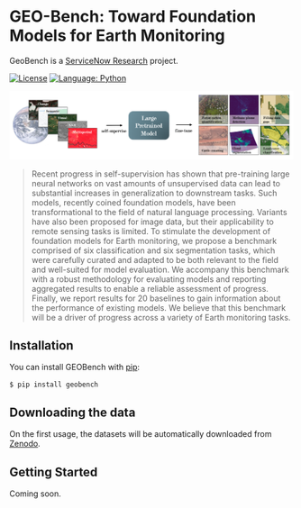 # GEO-Bench: Toward Foundation Models for Earth Monitoring

GeoBench is a [ServiceNow Research](https://www.servicenow.com/research) project. 
 
[![License](https://img.shields.io/badge/License-Apache%202.0-blue.svg)](https://opensource.org/licenses/Apache-2.0)
[![Language: Python](https://img.shields.io/badge/language-Python%203.7%2B-green?logo=python&logoColor=green)](https://www.python.org)

<img src="https://github.com/ServiceNow/geo-bench/raw/main/banner.png" />

> Recent progress in self-supervision has shown that pre-training large neural networks on vast amounts of unsupervised data can lead to substantial increases in generalization to downstream tasks. Such models, recently coined foundation models, have been transformational to the field of natural language processing. Variants have also been proposed for image data, but their applicability to remote sensing tasks is limited. To stimulate the development of foundation models for Earth monitoring, we propose a benchmark comprised of six classification and six segmentation tasks, which were carefully curated and adapted to be both relevant to the field and well-suited for model evaluation. We accompany this benchmark with a robust methodology for evaluating models and reporting aggregated results to enable a reliable assessment of progress. Finally, we report results for 20 baselines to gain information about the performance of existing models. We believe that this benchmark will be a driver of progress across a variety of Earth monitoring tasks.

## Installation

You can install GEOBench with [pip](https://pip.pypa.io/):

```console
$ pip install geobench
```

## Downloading the data

On the first usage, the datasets will be automatically downloaded from [Zenodo](https://zenodo.org/communities/geo-bench/).

## Getting Started

Coming soon.


